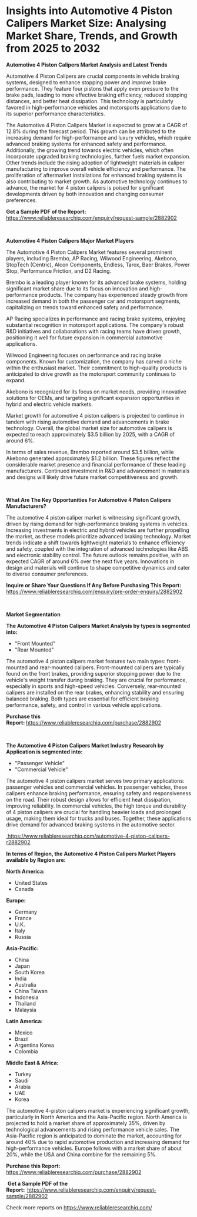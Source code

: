 <p><h1>Insights into Automotive 4 Piston Calipers Market Size: Analysing Market Share, Trends, and Growth from 2025 to 2032</h1></p><p><strong>Automotive 4 Piston Calipers Market Analysis and Latest Trends</strong></p>
<p><p>Automotive 4 Piston Calipers are crucial components in vehicle braking systems, designed to enhance stopping power and improve brake performance. They feature four pistons that apply even pressure to the brake pads, leading to more effective braking efficiency, reduced stopping distances, and better heat dissipation. This technology is particularly favored in high-performance vehicles and motorsports applications due to its superior performance characteristics.</p><p>The Automotive 4 Piston Calipers Market is expected to grow at a CAGR of 12.8% during the forecast period. This growth can be attributed to the increasing demand for high-performance and luxury vehicles, which require advanced braking systems for enhanced safety and performance. Additionally, the growing trend towards electric vehicles, which often incorporate upgraded braking technologies, further fuels market expansion. Other trends include the rising adoption of lightweight materials in caliper manufacturing to improve overall vehicle efficiency and performance. The proliferation of aftermarket installations for enhanced braking systems is also contributing to market growth. As automotive technology continues to advance, the market for 4 piston calipers is poised for significant developments driven by both innovation and changing consumer preferences.</p></p>
<p><strong>Get a Sample PDF of the Report:&nbsp;</strong> <a href="https://www.reliableresearchiq.com/enquiry/request-sample/2882902?utm_campaign=2302&utm_medium=2&utm_source=Github&utm_content=ia&utm_term=13032025&utm_id=automotive-4-piston-calipers">https://www.reliableresearchiq.com/enquiry/request-sample/2882902</a></p>
<p>&nbsp;</p>
<p><strong>Automotive 4 Piston Calipers Major Market Players</strong></p>
<p><p>The Automotive 4 Piston Calipers Market features several prominent players, including Brembo, AP Racing, Wilwood Engineering, Akebono, StopTech (Centric), Alcon Components, Endless, Tarox, Baer Brakes, Power Stop, Performance Friction, and D2 Racing. </p><p>Brembo is a leading player known for its advanced brake systems, holding significant market share due to its focus on innovation and high-performance products. The company has experienced steady growth from increased demand in both the passenger car and motorsport segments, capitalizing on trends toward enhanced safety and performance.</p><p>AP Racing specializes in performance and racing brake systems, enjoying substantial recognition in motorsport applications. The company's robust R&D initiatives and collaborations with racing teams have driven growth, positioning it well for future expansion in commercial automotive applications.</p><p>Wilwood Engineering focuses on performance and racing brake components. Known for customization, the company has carved a niche within the enthusiast market. Their commitment to high-quality products is anticipated to drive growth as the motorsport community continues to expand.</p><p>Akebono is recognized for its focus on market needs, providing innovative solutions for OEMs, and targeting significant expansion opportunities in hybrid and electric vehicle markets. </p><p>Market growth for automotive 4 piston calipers is projected to continue in tandem with rising automotive demand and advancements in brake technology. Overall, the global market size for automotive calipers is expected to reach approximately $3.5 billion by 2025, with a CAGR of around 6%.</p><p>In terms of sales revenue, Brembo reported around $3.5 billion, while Akebono generated approximately $1.2 billion. These figures reflect the considerable market presence and financial performance of these leading manufacturers. Continued investment in R&D and advancement in materials and designs will likely drive future market competitiveness and growth.</p></p>
<p>&nbsp;</p>
<p><strong>What Are The Key Opportunities For Automotive 4 Piston Calipers Manufacturers?</strong></p>
<p><p>The automotive 4 piston caliper market is witnessing significant growth, driven by rising demand for high-performance braking systems in vehicles. Increasing investments in electric and hybrid vehicles are further propelling the market, as these models prioritize advanced braking technology. Market trends indicate a shift towards lightweight materials to enhance efficiency and safety, coupled with the integration of advanced technologies like ABS and electronic stability control. The future outlook remains positive, with an expected CAGR of around 6% over the next five years. Innovations in design and materials will continue to shape competitive dynamics and cater to diverse consumer preferences.</p></p>
<p><strong>Inquire or Share Your Questions If Any Before Purchasing This Report:</strong> <a href="https://www.reliableresearchiq.com/enquiry/pre-order-enquiry/2882902?utm_campaign=2302&utm_medium=2&utm_source=Github&utm_content=ia&utm_term=13032025&utm_id=automotive-4-piston-calipers">https://www.reliableresearchiq.com/enquiry/pre-order-enquiry/2882902</a></p>
<p>&nbsp;</p>
<p><strong>Market Segmentation</strong></p>
<p><strong>The Automotive 4 Piston Calipers Market Analysis by types is segmented into:</strong></p>
<p><ul><li>"Front Mounted"</li><li>"Rear Mounted"</li></ul></p>
<p><p>The automotive 4 piston calipers market features two main types: front-mounted and rear-mounted calipers. Front-mounted calipers are typically found on the front brakes, providing superior stopping power due to the vehicle's weight transfer during braking. They are crucial for performance, especially in sports and high-speed vehicles. Conversely, rear-mounted calipers are installed on the rear brakes, enhancing stability and ensuring balanced braking. Both types are essential for efficient braking performance, safety, and control in various vehicle applications.</p></p>
<p><strong>Purchase this Report:&nbsp;</strong><a href="https://www.reliableresearchiq.com/purchase/2882902?utm_campaign=2302&utm_medium=2&utm_source=Github&utm_content=ia&utm_term=13032025&utm_id=automotive-4-piston-calipers">https://www.reliableresearchiq.com/purchase/2882902</a></p>
<p>&nbsp;</p>
<p><strong>The Automotive 4 Piston Calipers Market Industry Research by Application is segmented into:</strong></p>
<p><ul><li>"Passenger Vehicle"</li><li>"Commercial Vehicle"</li></ul></p>
<p><p>The automotive 4 piston calipers market serves two primary applications: passenger vehicles and commercial vehicles. In passenger vehicles, these calipers enhance braking performance, ensuring safety and responsiveness on the road. Their robust design allows for efficient heat dissipation, improving reliability. In commercial vehicles, the high torque and durability of 4 piston calipers are crucial for handling heavier loads and prolonged usage, making them ideal for trucks and buses. Together, these applications drive demand for advanced braking systems in the automotive sector.</p></p>
<p><a href="https://www.reliableresearchiq.com/automotive-4-piston-calipers-r2882902?utm_campaign=2302&utm_medium=2&utm_source=Github&utm_content=ia&utm_term=13032025&utm_id=automotive-4-piston-calipers">&nbsp;https://www.reliableresearchiq.com/automotive-4-piston-calipers-r2882902</a></p>
<p><strong>In terms of Region, the Automotive 4 Piston Calipers Market Players available by Region are:</strong></p>
<p>
    <p> <strong> North America: </strong>
        <ul>
            <li>United States</li>
            <li>Canada</li>
        </ul>
        </p> 
    <p> <strong> Europe: </strong>
        <ul>
            <li>Germany</li>
            <li>France</li>
            <li>U.K.</li>
            <li>Italy</li>
            <li>Russia</li>
        </ul>
        </p> 
    <p> <strong> Asia-Pacific: </strong>
        <ul>
            <li>China</li>
            <li>Japan</li>
            <li>South Korea</li>
            <li>India</li>
            <li>Australia</li>
            <li>China Taiwan</li>
            <li>Indonesia</li>
            <li>Thailand</li>
            <li>Malaysia</li>
        </ul>
        </p> 
    <p> <strong> Latin America: </strong>
        <ul>
            <li>Mexico</li>
            <li>Brazil</li>
            <li>Argentina Korea</li>
            <li>Colombia</li>
        </ul>
        </p> 
    <p> <strong> Middle East & Africa: </strong>
        <ul>
            <li>Turkey</li>
            <li>Saudi</li>
            <li>Arabia</li>
            <li>UAE</li>
            <li>Korea</li>
        </ul>
    </p>
    </p>
<p><p>The automotive 4-piston calipers market is experiencing significant growth, particularly in North America and the Asia-Pacific region. North America is projected to hold a market share of approximately 35%, driven by technological advancements and rising performance vehicle sales. The Asia-Pacific region is anticipated to dominate the market, accounting for around 40% due to rapid automotive production and increasing demand for high-performance vehicles. Europe follows with a market share of about 20%, while the USA and China combine for the remaining 5%.</p></p>
<p><strong>Purchase this Report: </strong><a href="https://www.reliableresearchiq.com/purchase/2882902?utm_campaign=2302&utm_medium=2&utm_source=Github&utm_content=ia&utm_term=13032025&utm_id=automotive-4-piston-calipers">https://www.reliableresearchiq.com/purchase/2882902</a></p>
<p>&nbsp;<strong>Get a Sample PDF of the Report:&nbsp;&nbsp;</strong><a href="https://www.reliableresearchiq.com/enquiry/request-sample/2882902?utm_campaign=2302&utm_medium=2&utm_source=Github&utm_content=ia&utm_term=13032025&utm_id=automotive-4-piston-calipers">https://www.reliableresearchiq.com/enquiry/request-sample/2882902</a></p>
<p><strong></strong></p>
<p>Check more reports on <a href="https://www.reliableresearchiq.com/?utm_campaign=2302&utm_medium=2&utm_source=Github&utm_content=ia&utm_term=13032025&utm_id=automotive-4-piston-calipers">https://www.reliableresearchiq.com/</a></p>